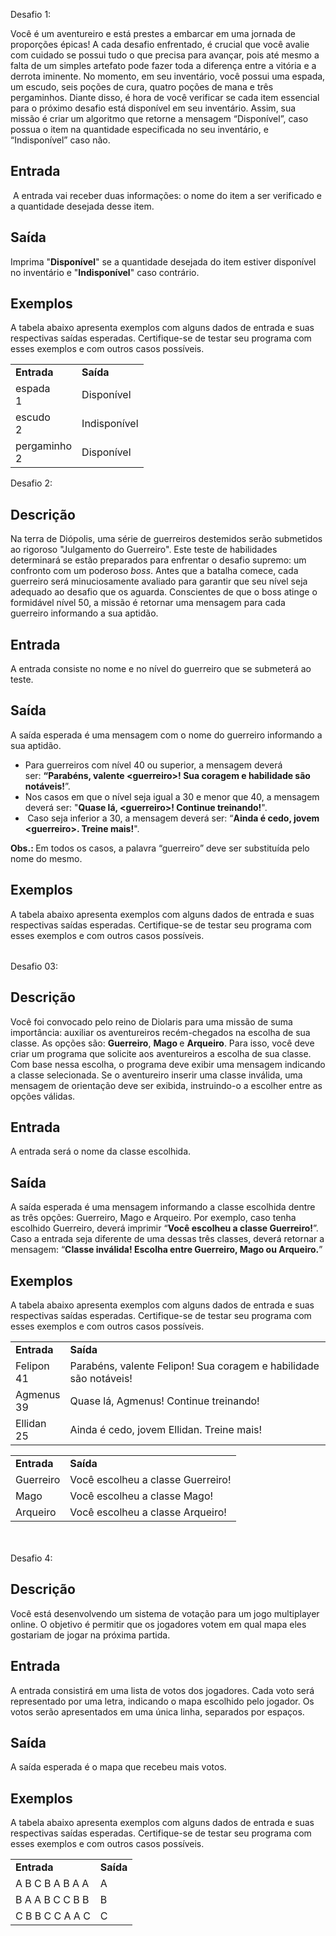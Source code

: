 Desafio 1: 
<p>Você é um aventureiro e está prestes a embarcar em uma jornada de proporções épicas! A cada desafio enfrentado, é crucial que você avalie com cuidado se possui tudo o que precisa para avançar, pois até mesmo a falta de um simples artefato pode fazer toda a diferença entre a vitória e a derrota iminente. No momento, em seu inventário, você possui uma espada, um escudo, seis poções de cura, quatro poções de mana e três pergaminhos. Diante disso, é hora de você verificar se cada item essencial para o próximo desafio está disponível em seu inventário. Assim, sua missão é criar um algoritmo que retorne a mensagem “Disponível”, caso possua o item na quantidade especificada no seu inventário, e “Indisponível” caso não.</p>

<h2>Entrada</h2>

<p>&nbsp;A entrada vai receber duas informações: o nome do item a ser verificado e a quantidade desejada desse item.</p>

<h2>Saída</h2>

<p>Imprima "<strong>Disponível</strong>" se a quantidade desejada do item estiver disponível no inventário e "<strong>Indisponível</strong>" caso contrário.</p>

<h2>Exemplos</h2>

<p>A tabela abaixo apresenta exemplos com alguns dados de entrada e suas respectivas saídas esperadas. Certifique-se de testar seu programa com esses exemplos e com outros casos possíveis.</p>

<table>
	<tbody>
		<tr>
			<td><strong>Entrada</strong></td>
			<td><strong>Saída</strong></td>
		</tr>
		<tr>
			<td>espada<br>
			1</td>
			<td>Disponível</td>
		</tr>
		<tr>
			<td>escudo<br>
			2</td>
			<td>Indisponível</td>
		</tr>
		<tr>
			<td>pergaminho<br>
			2</td>
			<td>Disponível</td>
		</tr>
	</tbody>
<table>
Desafio 2:

<h2>Descrição</h2>

<p>Na terra de Diópolis, uma série de guerreiros destemidos serão submetidos ao rigoroso "Julgamento do Guerreiro". Este teste de habilidades determinará se estão preparados para enfrentar o desafio supremo: um confronto com um poderoso <em>boss</em>. Antes que a batalha comece, cada guerreiro será minuciosamente avaliado para garantir que seu nível seja adequado ao desafio que os aguarda. Conscientes de que o boss atinge o formidável nível 50, a missão é retornar uma mensagem para cada guerreiro informando a sua aptidão.</p>

<h2>Entrada</h2>

<p>A entrada consiste no nome e no nível do guerreiro que se submeterá ao teste.</p>

<h2>Saída</h2>

<p>A saída esperada é uma mensagem com o nome do guerreiro informando a sua aptidão.</p>

<ul>
	<li>Para guerreiros com nível 40 ou superior, a mensagem deverá ser:&nbsp;<strong>“Parabéns, valente &lt;guerreiro&gt;! Sua coragem e habilidade são notáveis!</strong>”. &nbsp;</li>
	<li>Nos casos em que o nível seja igual a 30 e menor que 40, a mensagem deverá ser: "<strong>Quase lá, &lt;guerreiro&gt;! Continue treinando!</strong>".</li>
	<li><strong>&nbsp;</strong>Caso seja inferior a 30, a mensagem deverá ser: “<strong>Ainda é cedo, jovem &lt;guerreiro&gt;. Treine mais!</strong>".</li>
</ul>

<p><strong>Obs.: </strong>Em todos os casos, a palavra “guerreiro” deve ser substituída pelo nome do mesmo.</p>

<h2>Exemplos</h2>

<p>A tabela abaixo apresenta exemplos com alguns dados de entrada e suas respectivas saídas esperadas. Certifique-se de testar seu programa com esses exemplos e com outros casos possíveis.</p>

<table>
	<tbody>
		<tr>
			<td><strong>Entrada</strong></td>
			<td><strong>Saída</strong></td>
		</tr>
		<tr>
			<td>Felipon<br>
			41</td>
			<td>Parabéns, valente Felipon! Sua coragem e habilidade são notáveis!</td>
		</tr>
		<tr>
			<td>Agmenus<br>
			39</td>
			<td>Quase lá, Agmenus! Continue treinando!</td>
		</tr>
		<tr>
			<td>Ellidan<br>
			25</td>
			<td>Ainda é cedo, jovem Ellidan. Treine mais!</td>
		</tr>
	</tbody>

Desafio 03:
<h2>Descrição</h2>

<p>Você foi convocado pelo reino de Diolaris para uma missão de suma importância: auxiliar os aventureiros recém-chegados na escolha de sua classe. As opções são: <strong>Guerreiro</strong>, <strong>Mago </strong>e <strong>Arqueiro</strong>. Para isso, você deve criar um programa que solicite aos aventureiros a escolha de sua classe. Com base nessa escolha, o programa deve exibir uma mensagem indicando a classe selecionada. Se o aventureiro inserir uma classe inválida, uma mensagem de orientação deve ser exibida, instruindo-o a escolher entre as opções válidas.</p>

<h2>Entrada</h2>

<p>A entrada será o nome da classe escolhida.</p>

<h2>Saída</h2>

<p>A saída esperada é uma mensagem informando a classe escolhida dentre as três opções: Guerreiro, Mago e Arqueiro. Por exemplo, caso tenha escolhido Guerreiro, deverá imprimir “<strong>Você escolheu a classe Guerreiro!</strong>”. Caso a entrada seja diferente de uma dessas três classes, deverá retornar a mensagem: “<strong>Classe inválida! Escolha entre Guerreiro, Mago ou Arqueiro.</strong>”</p>

<h2>Exemplos</h2>

<p>A tabela abaixo apresenta exemplos com alguns dados de entrada e suas respectivas saídas esperadas. Certifique-se de testar seu programa com esses exemplos e com outros casos possíveis.</p>

<table>
	<tbody>
		<tr>
			<td><strong>Entrada</strong></td>
			<td><strong>Saída</strong></td>
		</tr>
		<tr>
			<td>Guerreiro</td>
			<td>Você escolheu a classe Guerreiro!</td>
		</tr>
		<tr>
			<td>Mago</td>
			<td>Você escolheu a classe Mago!</td>
		</tr>
		<tr>
			<td>Arqueiro</td>
			<td>Você escolheu a classe Arqueiro!</td>
		</tr>
	</tbody>
</table> <br><br>
Desafio 4:
<h2>Descrição</h2>

<p>Você está desenvolvendo um sistema de votação para um jogo multiplayer online. O objetivo é permitir que os jogadores votem em qual mapa eles gostariam de jogar na próxima partida.</p>

<h2>Entrada</h2>

<p>A entrada consistirá em uma lista de votos dos jogadores. Cada voto será representado por uma letra, indicando o mapa escolhido pelo jogador. Os votos serão apresentados em uma única linha, separados por espaços.</p>

<h2>Saída</h2>

<p>A saída esperada é o mapa que recebeu mais votos.</p>

<h2>Exemplos</h2>

<p>A tabela abaixo apresenta exemplos com alguns dados de entrada e suas respectivas saídas esperadas. Certifique-se de testar seu programa com esses exemplos e com outros casos possíveis.</p>

<table>
	<tbody>
		<tr>
			<td><strong>Entrada</strong></td>
			<td><strong>Saída</strong></td>
		</tr>
		<tr>
			<td>A B C B A B A A</td>
			<td>A</td>
		</tr>
		<tr>
			<td>B A A B C C B B</td>
			<td>B</td>
		</tr>
		<tr>
			<td>C B B C C A A C</td>
			<td>C</td>
		</tr>
	</tbody>
</table> <br><br>
